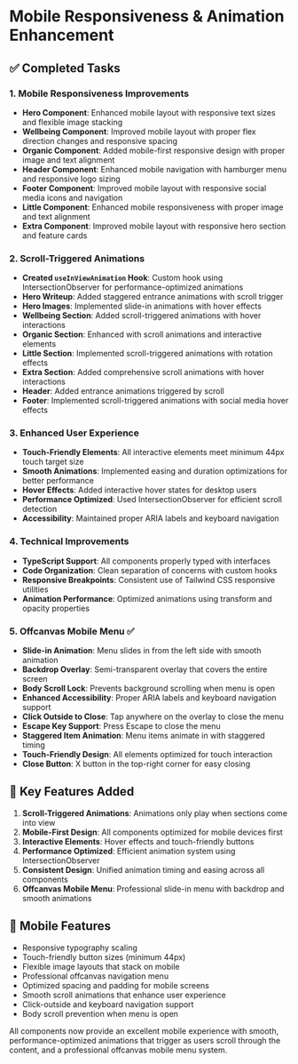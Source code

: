 # Mobile Responsiveness & Animation Enhancement

## ✅ Completed Tasks

### 1. Mobile Responsiveness Improvements

- **Hero Component**: Enhanced mobile layout with responsive text sizes and flexible image stacking
- **Wellbeing Component**: Improved mobile layout with proper flex direction changes and responsive spacing
- **Organic Component**: Added mobile-first responsive design with proper image and text alignment
- **Header Component**: Enhanced mobile navigation with hamburger menu and responsive logo sizing
- **Footer Component**: Improved mobile layout with responsive social media icons and navigation
- **Little Component**: Enhanced mobile responsiveness with proper image and text alignment
- **Extra Component**: Improved mobile layout with responsive hero section and feature cards

### 2. Scroll-Triggered Animations

- **Created `useInViewAnimation` Hook**: Custom hook using IntersectionObserver for performance-optimized animations
- **Hero Writeup**: Added staggered entrance animations with scroll trigger
- **Hero Images**: Implemented slide-in animations with hover effects
- **Wellbeing Section**: Added scroll-triggered animations with hover interactions
- **Organic Section**: Enhanced with scroll animations and interactive elements
- **Little Section**: Implemented scroll-triggered animations with rotation effects
- **Extra Section**: Added comprehensive scroll animations with hover interactions
- **Header**: Added entrance animations triggered by scroll
- **Footer**: Implemented scroll-triggered animations with social media hover effects

### 3. Enhanced User Experience

- **Touch-Friendly Elements**: All interactive elements meet minimum 44px touch target size
- **Smooth Animations**: Implemented easing and duration optimizations for better performance
- **Hover Effects**: Added interactive hover states for desktop users
- **Performance Optimized**: Used IntersectionObserver for efficient scroll detection
- **Accessibility**: Maintained proper ARIA labels and keyboard navigation

### 4. Technical Improvements

- **TypeScript Support**: All components properly typed with interfaces
- **Code Organization**: Clean separation of concerns with custom hooks
- **Responsive Breakpoints**: Consistent use of Tailwind CSS responsive utilities
- **Animation Performance**: Optimized animations using transform and opacity properties

### 5. Offcanvas Mobile Menu ✅

- **Slide-in Animation**: Menu slides in from the left side with smooth animation
- **Backdrop Overlay**: Semi-transparent overlay that covers the entire screen
- **Body Scroll Lock**: Prevents background scrolling when menu is open
- **Enhanced Accessibility**: Proper ARIA labels and keyboard navigation support
- **Click Outside to Close**: Tap anywhere on the overlay to close the menu
- **Escape Key Support**: Press Escape to close the menu
- **Staggered Item Animation**: Menu items animate in with staggered timing
- **Touch-Friendly Design**: All elements optimized for touch interaction
- **Close Button**: X button in the top-right corner for easy closing

## 🎯 Key Features Added

1. **Scroll-Triggered Animations**: Animations only play when sections come into view
2. **Mobile-First Design**: All components optimized for mobile devices first
3. **Interactive Elements**: Hover effects and touch-friendly buttons
4. **Performance Optimized**: Efficient animation system using IntersectionObserver
5. **Consistent Design**: Unified animation timing and easing across all components
6. **Offcanvas Mobile Menu**: Professional slide-in menu with backdrop and smooth animations

## 📱 Mobile Features

- Responsive typography scaling
- Touch-friendly button sizes (minimum 44px)
- Flexible image layouts that stack on mobile
- Professional offcanvas navigation menu
- Optimized spacing and padding for mobile screens
- Smooth scroll animations that enhance user experience
- Click-outside and keyboard navigation support
- Body scroll prevention when menu is open

All components now provide an excellent mobile experience with smooth, performance-optimized animations that trigger as users scroll through the content, and a professional offcanvas mobile menu system.
